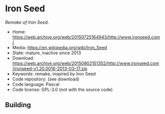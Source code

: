 # Iron Seed

_Remake of Iron Seed._

- Home: https://web.archive.org/web/20150725164943/http://www.ironseed.com/
- Media: https://en.wikipedia.org/wiki/Iron_Seed
- State: mature, inactive since 2013
- Download: https://web.archive.org/web/20150802151352/http://www.ironseed.com/ironseed-v1.20.0016-2013-03-17.zip
- Keywords: remake, inspired by Iron Seed
- Code repository: (see download)
- Code language: Pascal
- Code license: GPL-3.0 (not with the source code)

## Building
